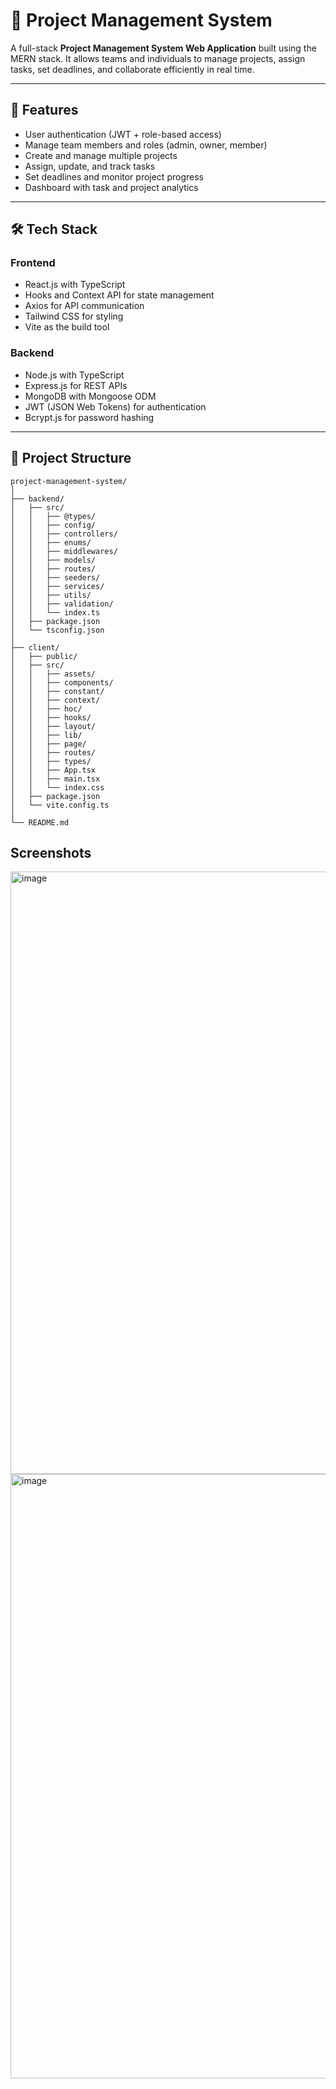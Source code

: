 # 🧩 Project Management System

A full-stack **Project Management System Web Application** built using the MERN stack. It allows teams and individuals to manage projects, assign tasks, set deadlines, and collaborate efficiently in real time.

---

## 🚀 Features

-  User authentication (JWT + role-based access)
-  Manage team members and roles (admin, owner, member)
-  Create and manage multiple projects
-  Assign, update, and track tasks
-  Set deadlines and monitor project progress
-  Dashboard with task and project analytics

---

## 🛠️ Tech Stack

### Frontend
- React.js with TypeScript
- Hooks and Context API for state management
- Axios for API communication
- Tailwind CSS for styling
- Vite as the build tool

### Backend
- Node.js with TypeScript
- Express.js for REST APIs
- MongoDB with Mongoose ODM
- JWT (JSON Web Tokens) for authentication
- Bcrypt.js for password hashing
---

## 📁 Project Structure

```
project-management-system/
│
├── backend/
│   ├── src/
│   │   ├── @types/         
│   │   ├── config/      
│   │   ├── controllers/   
│   │   ├── enums/          
│   │   ├── middlewares/ 
│   │   ├── models/         
│   │   ├── routes/         
│   │   ├── seeders/       
│   │   ├── services/       
│   │   ├── utils/        
│   │   ├── validation/    
│   │   └── index.ts              
│   ├── package.json        
│   └── tsconfig.json      
│
├── client/
│   ├── public/            
│   ├── src/
│   │   ├── assets/         
│   │   ├── components/     
│   │   ├── constant/      
│   │   ├── context/       
│   │   ├── hoc/         
│   │   ├── hooks/        
│   │   ├── layout/       
│   │   ├── lib/           
│   │   ├── page/        
│   │   ├── routes/       
│   │   ├── types/      
│   │   ├── App.tsx       
│   │   ├── main.tsx       
│   │   └── index.css                  
│   ├── package.json      
│   └── vite.config.ts      
│
└── README.md              
```

## Screenshots
<img width="1913" height="964" alt="image" src="https://github.com/user-attachments/assets/d7e47c6a-ca59-4a85-bb65-6e1827bd125a" />

<img width="1889" height="967" alt="image" src="https://github.com/user-attachments/assets/90e60bf3-5885-433a-aeb9-002b9769c0b2" />


